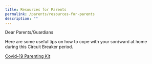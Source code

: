 ```yaml
---
title: Resources for Parents
permalink: /parents/resources-for-parents
description: ""
---
```

Dear Parents/Guardians  
  
Here are some useful tips on how to cope with your son/ward at home during this Circuit Breaker period.  
  

[Covid-19 Parenting Kit](https://drive.google.com/file/d/1f8QZNSi0QgYN6IidH7wpZNkJwcGK6KoK/view)
